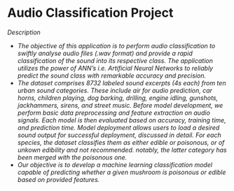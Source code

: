 <p style='text-align: center'>
  <h1>Audio Classification Project</h1>
</p>

<!-- <p align='center'>
  <img src='https://github.com/Shuhaib73/Classification_ML_Mushrooms_Project/blob/main/mus_ims.jpg' />
</p> -->


*Description*

* *The objective of this application is to perform audio classification to swiftly analyse audio files (.wav format) and provide a rapid classification of the sound into its respective class. The application utilizes the power of ANN’s i.e. Artificial Neural Networks to reliably predict the sound class with remarkable accuracy and precision.*
* *The dataset comprises 8732 labeled sound excerpts (4s each) from ten urban sound categories. These include air for audio prediction, car horns, children playing, dog barking, drilling, engine idling, gunshots, jackhammers, sirens, and street music. Before model development, we perform basic data preprocessing and feature extraction on audio signals. Each model is then evaluated based on accuracy, training time, and prediction time. Model deployment allows users to load a desired sound output for successful deployment, discussed in detail.*
*For each species, the dataset classifies them as either edible or poisonous, or of unkown edibility and not recommended. notably, the latter category has been merged with the poisonous one.*
* *Our objective is to develop a machine learning classification model capable of predicting whether a given mushroom is poisonous or edible based on provided features.*




